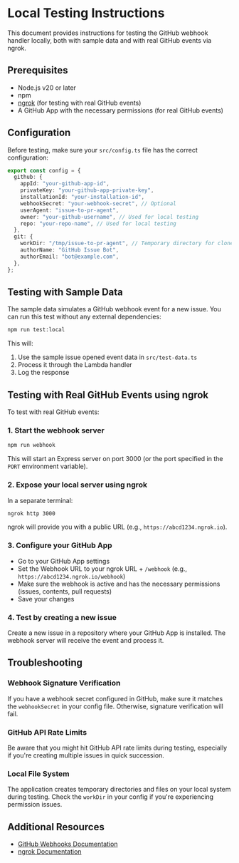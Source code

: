 # Local Testing Instructions

This document provides instructions for testing the GitHub webhook handler locally, both with sample data and with real GitHub events via ngrok.

## Prerequisites

- Node.js v20 or later
- npm
- [ngrok](https://ngrok.com/) (for testing with real GitHub events)
- A GitHub App with the necessary permissions (for real GitHub events)

## Configuration

Before testing, make sure your `src/config.ts` file has the correct configuration:

```typescript
export const config = {
  github: {
    appId: "your-github-app-id",
    privateKey: "your-github-app-private-key",
    installationId: "your-installation-id",
    webhookSecret: "your-webhook-secret", // Optional
    userAgent: "issue-to-pr-agent",
    owner: "your-github-username", // Used for local testing
    repo: "your-repo-name", // Used for local testing
  },
  git: {
    workDir: "/tmp/issue-to-pr-agent", // Temporary directory for cloned repositories
    authorName: "GitHub Issue Bot",
    authorEmail: "bot@example.com",
  },
};
```

## Testing with Sample Data

The sample data simulates a GitHub webhook event for a new issue. You can run this test without any external dependencies:

```bash
npm run test:local
```

This will:

1. Use the sample issue opened event data in `src/test-data.ts`
2. Process it through the Lambda handler
3. Log the response

## Testing with Real GitHub Events using ngrok

To test with real GitHub events:

### 1. Start the webhook server

```bash
npm run webhook
```

This will start an Express server on port 3000 (or the port specified in the `PORT` environment variable).

### 2. Expose your local server using ngrok

In a separate terminal:

```bash
ngrok http 3000
```

ngrok will provide you with a public URL (e.g., `https://abcd1234.ngrok.io`).

### 3. Configure your GitHub App

- Go to your GitHub App settings
- Set the Webhook URL to your ngrok URL + `/webhook` (e.g., `https://abcd1234.ngrok.io/webhook`)
- Make sure the webhook is active and has the necessary permissions (issues, contents, pull requests)
- Save your changes

### 4. Test by creating a new issue

Create a new issue in a repository where your GitHub App is installed. The webhook server will receive the event and process it.

## Troubleshooting

### Webhook Signature Verification

If you have a webhook secret configured in GitHub, make sure it matches the `webhookSecret` in your config file. Otherwise, signature verification will fail.

### GitHub API Rate Limits

Be aware that you might hit GitHub API rate limits during testing, especially if you're creating multiple issues in quick succession.

### Local File System

The application creates temporary directories and files on your local system during testing. Check the `workDir` in your config if you're experiencing permission issues.

## Additional Resources

- [GitHub Webhooks Documentation](https://docs.github.com/en/developers/webhooks-and-events/webhooks/about-webhooks)
- [ngrok Documentation](https://ngrok.com/docs)
